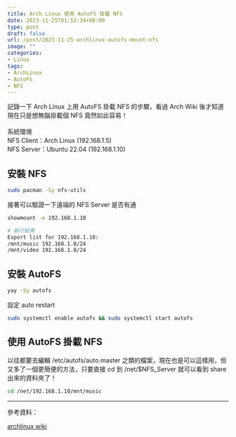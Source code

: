 ```yaml
---
title: Arch Linux 使用 AutoFS 掛載 NFS
date: 2023-11-25T01:52:34+08:00
type: post
draft: false
url: /post/2023-11-25-archlinux-autofs-mount-nfs
image: ""
categories:
- Linux
tags:
- ArchLinux
- AutoFS
- NFS
---
```


記錄一下 Arch Linux 上用 AutoFS 掛載 NFS 的步驟，看過 Arch Wiki 後才知道現在只是想無腦掛載個 NFS 竟然如此容易！<br/>
<br/>
系統環境<br/>
NFS Client：Arch Linux (192.168.1.5)<br/>
NFS Server：Ubuntu 22.04 (192.168.1.10)


## 安裝 NFS
```sh
sudo pacman -Sy nfs-utils
```

接著可以驗證一下遠端的 NFS Server 是否有通

```sh
showmount -e 192.168.1.10

# 執行結果
Export list for 192.168.1.10:
/mnt/music 192.168.1.0/24
/mnt/video 192.168.1.0/24
```


## 安裝 AutoFS
```sh
yay -Sy autofs
```

設定 auto restart
```sh
sudo systemctl enable autofs && sudo systemctl start autofs
```


## 使用 AutoFS 掛載 NFS

以往都要去編輯 <span class="hl-green">/etc/autofs/auto.master</span> 之類的檔案，現在也是可以這樣用，但又多了一個更簡便的方法，只要直接 cd 到 <span class="hl-green">/net/$NFS_Server</span> 就可以看到 share 出來的資料夾了！

```sh
cd /net/192.168.1.10/mnt/music
```


* * *

參考資料：

[archlinux wiki](https://wiki.archlinux.org/title/autofs#NFS_network_mounts)

